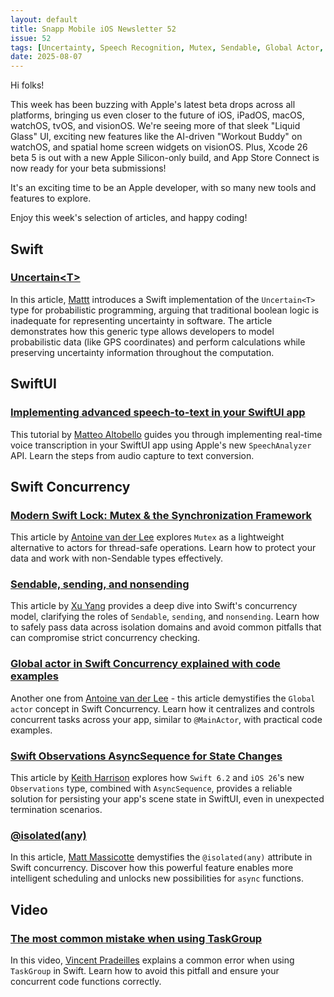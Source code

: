 ```yaml
---
layout: default
title: Snapp Mobile iOS Newsletter 52
issue: 52
tags: [Uncertainty, Speech Recognition, Mutex, Sendable, Global Actor, Observations, Isolated Any, TaskGroup]
date: 2025-08-07
---
```


Hi folks!

This week has been buzzing with Apple's latest beta drops across all platforms, bringing us even closer to the future of iOS, iPadOS, macOS, watchOS, tvOS, and visionOS. We're seeing more of that sleek "Liquid Glass" UI, exciting new features like the AI-driven "Workout Buddy" on watchOS, and spatial home screen widgets on visionOS. Plus, Xcode 26 beta 5 is out with a new Apple Silicon-only build, and App Store Connect is now ready for your beta submissions!

It's an exciting time to be an Apple developer, with so many new tools and features to explore.

Enjoy this week's selection of articles, and happy coding!

## Swift

### [Uncertain\<T>](https://nshipster.com/uncertainty/)

In this article, [Mattt](https://github.com/mattt) introduces a Swift implementation of the `Uncertain<T>` type for probabilistic programming, arguing that traditional boolean logic is inadequate for representing uncertainty in software. The article demonstrates how this generic type allows developers to model probabilistic data (like GPS coordinates) and perform calculations while preserving uncertainty information throughout the computation.

## SwiftUI

### [Implementing advanced speech-to-text in your SwiftUI app](https://www.createwithswift.com/implementing-advanced-speech-to-text-in-your-swiftui-app/)

This tutorial by [Matteo Altobello](https://bsky.app/profile/matteoaltobello.bsky.social) guides you through implementing real-time voice transcription in your SwiftUI app using Apple's new `SpeechAnalyzer` API. Learn the steps from audio capture to text conversion.

## Swift Concurrency

### [Modern Swift Lock: Mutex & the Synchronization Framework](https://www.avanderlee.com/concurrency/modern-swift-lock-mutex-the-synchronization-framework/)

This article by [Antoine van der Lee](https://bsky.app/profile/avanderlee.com) explores `Mutex` as a lightweight alternative to actors for thread-safe operations. Learn how to protect your data and work with non-Sendable types effectively.

### [Sendable, sending, and nonsending](https://fatbobman.com/en/posts/sendable-sending-nonsending/)

This article by [Xu Yang](https://bsky.app/profile/fatbobman.com) provides a deep dive into Swift's concurrency model, clarifying the roles of `Sendable`, `sending`, and `nonsending`. Learn how to safely pass data across isolation domains and avoid common pitfalls that can compromise strict concurrency checking.

### [Global actor in Swift Concurrency explained with code examples](https://www.avanderlee.com/concurrency/global-actor/)

Another one from [Antoine van der Lee](https://bsky.app/profile/avanderlee.com) - this article demystifies the `Global actor` concept in Swift Concurrency. Learn how it centralizes and controls concurrent tasks across your app, similar to `@MainActor`, with practical code examples.

### [Swift Observations AsyncSequence for State Changes](https://useyourloaf.com/blog/swift-observations-asyncsequence-for-state-changes/)

This article by [Keith Harrison](https://bsky.app/profile/useyourloaf.com) explores how `Swift 6.2` and `iOS 26`'s new `Observations` type, combined with `AsyncSequence`, provides a reliable solution for persisting your app's scene state in SwiftUI, even in unexpected termination scenarios.

### [@isolated(any)](https://nshipster.com/isolated-any/)

In this article, [Matt Massicotte](https://bsky.app/profile/massicotte.org) demystifies the `@isolated(any)` attribute in Swift concurrency. Discover how this powerful feature enables more intelligent scheduling and unlocks new possibilities for `async` functions.

## Video

### [The most common mistake when using TaskGroup](https://www.youtube.com/watch?v=pJdOsqtvow0)

In this video, [Vincent Pradeilles](https://bsky.app/profile/v-pradeilles.bsky.social) explains a common error when using `TaskGroup` in Swift. Learn how to avoid this pitfall and ensure your concurrent code functions correctly.